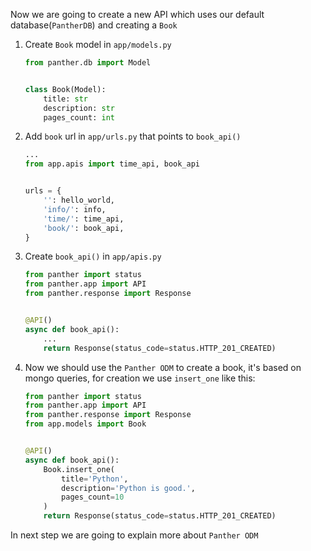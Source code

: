 Now we are going to create a new API which uses our default database(`PantherDB`) and creating a `Book`

1.  Create `Book` model in `app/models.py`
    ```python  
    from panther.db import Model
    
    
    class Book(Model):
        title: str
        description: str
        pages_count: int
    ```

2. Add `book` url in `app/urls.py` that points to `book_api()`

    ```python  
    ...
    from app.apis import time_api, book_api
    
    
    urls = {
        '': hello_world,
        'info/': info,
        'time/': time_api,
        'book/': book_api,
    }
    ```  

3. Create `book_api()` in `app/apis.py`

    ```python  
    from panther import status
    from panther.app import API
    from panther.response import Response
    
    
    @API()
    async def book_api():
        ...
        return Response(status_code=status.HTTP_201_CREATED)  
    ```  

4. Now we should use the `Panther ODM` to create a book, it's based on mongo queries, for creation we use `insert_one` like this:

    ```python
    from panther import status
    from panther.app import API
    from panther.response import Response
    from app.models import Book
    
    
    @API()
    async def book_api():
        Book.insert_one(
            title='Python',
            description='Python is good.',
            pages_count=10
        )
        return Response(status_code=status.HTTP_201_CREATED)  
    ```

In next step we are going to explain more about `Panther ODM`